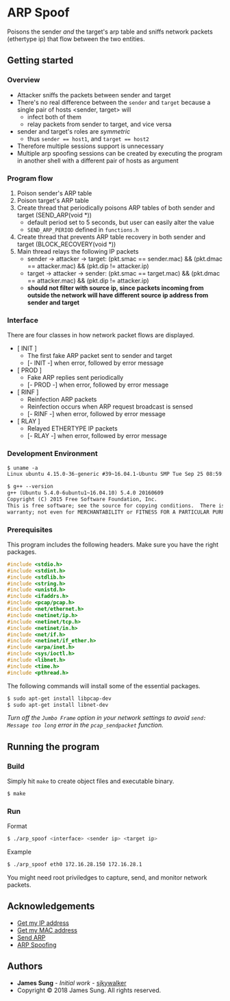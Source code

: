# ARP Spoof

Poisons the sender *and* the target's arp table and sniffs network packets (ethertype ip) that flow between the two entities.

## Getting started

### Overview

* Attacker sniffs the packets between sender and target
* There's no real difference between the `sender` and `target` because a single pair of hosts <sender, target> will
    * infect both of them
    * relay packets from sender to target, and vice versa
* sender and target's roles are *symmetric*
    * thus `sender == host1`, and `target == host2`
* Therefore multiple sessions support is unnecessary
* Multiple arp spoofing sessions can be created by executing the program in another shell with a different pair of hosts as argument

### Program flow

1. Poison sender's ARP table
2. Poison target's ARP table
3. Create thread that periodically poisons ARP tables of both sender and target (SEND_ARP(void *))
    * default period set to 5 seconds, but user can easily alter the value
    * `SEND_ARP_PERIOD` defined in `functions.h`
4. Create thread that prevents ARP table recovery in both sender and target (BLOCK_RECOVERY(void *))
5. Main thread relays the following IP packets
    * sender -> attacker -> target: (pkt.smac == sender.mac) && (pkt.dmac == attacker.mac) && (pkt.dip != attacker.ip)
    * target -> attacker -> sender: (pkt.smac == target.mac) && (pkt.dmac == attacker.mac) && (pkt.dip != attacker.ip)
    * **should not filter with source ip, since packets incoming from outside the network will have different source ip address from sender and target**

### Interface

There are four classes in how network packet flows are displayed.

* [  INIT  ]
    * The first fake ARP packet sent to sender and target
    * [- INIT -] when error, followed by error message
* [  PROD  ]
    * Fake ARP replies sent periodically
    * [- PROD -] when error, followed by error message
* [  RINF  ]
    * Reinfection ARP packets
    * Reinfection occurs when ARP request broadcast is sensed
    * [- RINF -] when error, followed by error message
* [  RLAY  ]
    * Relayed ETHERTYPE IP packets
    * [- RLAY -] when error, followed by error message

### Development Environment

```txt
$ uname -a
Linux ubuntu 4.15.0-36-generic #39~16.04.1-Ubuntu SMP Tue Sep 25 08:59:23 UTC 2018 x86_64 x86_64 x86_64 GNU/Linux

$ g++ --version
g++ (Ubuntu 5.4.0-6ubuntu1~16.04.10) 5.4.0 20160609
Copyright (C) 2015 Free Software Foundation, Inc.
This is free software; see the source for copying conditions.  There is NO
warranty; not even for MERCHANTABILITY or FITNESS FOR A PARTICULAR PURPOSE.
```

### Prerequisites

This program includes the following headers. Make sure you have the right packages.

```c
#include <stdio.h>
#include <stdint.h>
#include <stdlib.h>
#include <string.h>
#include <unistd.h>
#include <ifaddrs.h>
#include <pcap/pcap.h>
#include <net/ethernet.h>
#include <netinet/ip.h>
#include <netinet/tcp.h>
#include <netinet/in.h>
#include <net/if.h>
#include <netinet/if_ether.h>
#include <arpa/inet.h>
#include <sys/ioctl.h>
#include <libnet.h>
#include <time.h>
#include <pthread.h>
```

The following commands will install some of the essential packages.

```bash
$ sudo apt-get install libpcap-dev
$ sudo apt-get install libnet-dev
```

*Turn off the `Jumbo Frame` option in your network settings to avoid `send: Message too long` error in the `pcap_sendpacket` function.*

## Running the program

### Build

Simply hit `make` to create object files and executable binary.

```bash
$ make
```

### Run

Format

```bash
$ ./arp_spoof <interface> <sender ip> <target ip>
```

Example

```bash
$ ./arp_spoof eth0 172.16.28.150 172.16.28.1
```

You might need root priviledges to capture, send, and monitor network packets.

## Acknowledgements

* [Get my IP address](https://www.sanfoundry.com/c-program-get-ip-address/)
* [Get my MAC address](https://stackoverflow.com/questions/1779715/how-to-get-mac-address-of-your-machine-using-a-c-program)
* [Send ARP](https://github.com/sjkywalker/send_arp)
* [ARP Spoofing](https://gitlab.com/gilgil/network/wikis/arp-spoofing/arp-spoofing)

## Authors

* **James Sung** - *Initial work* - [sjkywalker](https://github.com/sjkywalker)
* Copyright © 2018 James Sung. All rights reserved.
